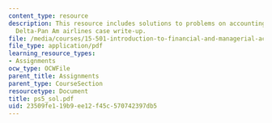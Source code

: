 ```yaml
---
content_type: resource
description: This resource includes solutions to problems on accounting for depreciation,
  Delta-Pan Am airlines case write-up.
file: /media/courses/15-501-introduction-to-financial-and-managerial-accounting-spring-2004/23509fe119b9ee12f45c570742397db5_ps5_sol.pdf
file_type: application/pdf
learning_resource_types:
- Assignments
ocw_type: OCWFile
parent_title: Assignments
parent_type: CourseSection
resourcetype: Document
title: ps5_sol.pdf
uid: 23509fe1-19b9-ee12-f45c-570742397db5
---
```

